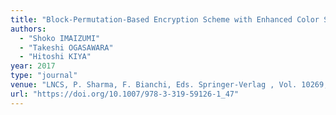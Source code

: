 ```yaml
---
title: "Block-Permutation-Based Encryption Scheme with Enhanced Color Scrambling"
authors:
  - "Shoko IMAIZUMI"
  - "Takeshi OGASAWARA"
  - "Hitoshi KIYA"
year: 2017
type: "journal"
venue: "LNCS, P. Sharma, F. Bianchi, Eds. Springer-Verlag , Vol. 10269, pp. 562-573, 2017-05-19."
url: "https://doi.org/10.1007/978-3-319-59126-1_47"
---
```

